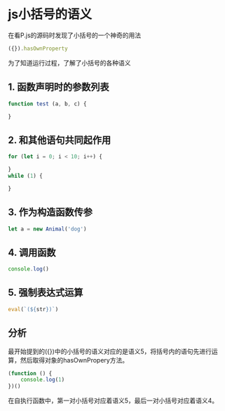 # js小括号的语义

在看P.js的源码时发现了小括号的一个神奇的用法

```javascript
({}).hasOwnProperty
```

为了知道运行过程，了解了小括号的各种语义

## 1. 函数声明时的参数列表

```javascript
function test (a, b, c) {

}
```

## 2. 和其他语句共同起作用

```javascript
for (let i = 0; i < 10; i++) {

}
while (1) {

}
```

## 3. 作为构造函数传参

```javascript
let a = new Animal('dog')
```

## 4. 调用函数

```javascript
console.log()
```

## 5. 强制表达式运算

```javascript
eval(`(${str})`)
```

## 分析

最开始提到的({})中的小括号的语义对应的是语义5，将括号内的语句先进行运算，然后取得对象的hasOwnPropery方法。

```javascript
(function () {
    console.log(1)
})()
```

在自执行函数中，第一对小括号对应着语义5，最后一对小括号对应着语义4。



